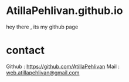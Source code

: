 # AtillaPehlivan.github.io
hey there , its my github page
# contact 
Github  : https://github.com/AtillaPehlivan
Mail    : web.atillapehlivan@gmail.com
